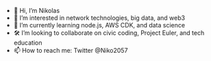 - 🤘 Hi, I’m Nikolas
- 👀 I’m interested in network technologies, big data, and web3
- 🌱 I’m currently learning node.js, AWS CDK, and data science
- 🛠️ I’m looking to collaborate on civic coding, Project Euler, and tech education
- 📫 How to reach me: Twitter @Niko2057

<!---
nikob-dev/nikob-dev is a ✨ special ✨ repository because its `README.md` (this file) appears on your GitHub profile.
You can click the Preview link to take a look at your changes.
--->
